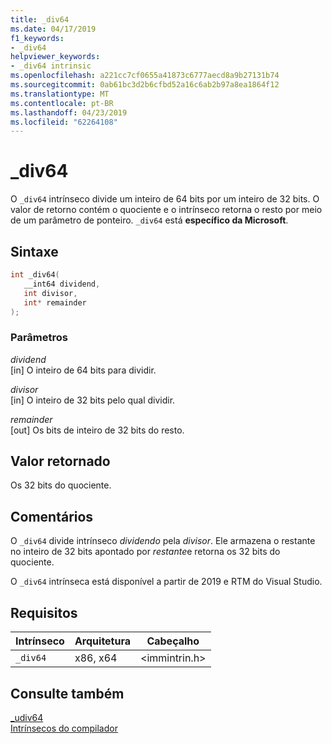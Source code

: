 ```yaml
---
title: _div64
ms.date: 04/17/2019
f1_keywords:
- _div64
helpviewer_keywords:
- _div64 intrinsic
ms.openlocfilehash: a221cc7cf0655a41873c6777aecd8a9b27131b74
ms.sourcegitcommit: 0ab61bc3d2b6cfbd52a16c6ab2b97a8ea1864f12
ms.translationtype: MT
ms.contentlocale: pt-BR
ms.lasthandoff: 04/23/2019
ms.locfileid: "62264108"
---
```

# <a name="div64"></a>_div64

O `_div64` intrínseco divide um inteiro de 64 bits por um inteiro de 32 bits. O valor de retorno contém o quociente e o intrínseco retorna o resto por meio de um parâmetro de ponteiro. `_div64` está **específico da Microsoft**.

## <a name="syntax"></a>Sintaxe

```C
int _div64(
   __int64 dividend,
   int divisor,
   int* remainder
);
```

### <a name="parameters"></a>Parâmetros

*dividend* \
[in] O inteiro de 64 bits para dividir.

*divisor* \
[in] O inteiro de 32 bits pelo qual dividir.

*remainder* \
[out] Os bits de inteiro de 32 bits do resto.

## <a name="return-value"></a>Valor retornado

Os 32 bits do quociente.

## <a name="remarks"></a>Comentários

O `_div64` divide intrínseco *dividendo* pela *divisor*. Ele armazena o restante no inteiro de 32 bits apontado por *restante*e retorna os 32 bits do quociente.

O `_div64` intrínseca está disponível a partir de 2019 e RTM do Visual Studio.

## <a name="requirements"></a>Requisitos

|Intrínseco|Arquitetura|Cabeçalho|
|---------------|------------------|------------|
|`_div64`|x86, x64|\<immintrin.h>|

## <a name="see-also"></a>Consulte também

[_udiv64](udiv64.md) \
[Intrínsecos do compilador](compiler-intrinsics.md)
